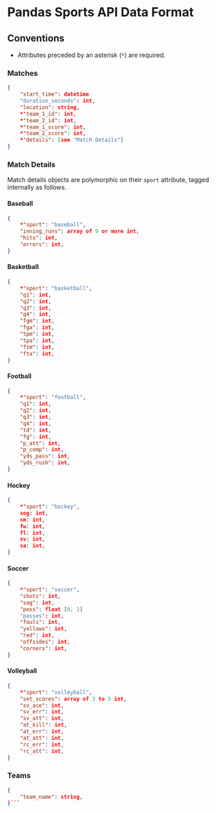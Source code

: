 # Pandas Sports API Data Format

## Conventions

- Attributes preceded by an asterisk (`*`) are required.

### Matches

```json
{
    "start_time": datetime
    "duration_seconds": int,
    "location": string,
    *"team_1_id": int,
    *"team_2_id": int,
    *"team_1_score": int,
    *"team_2_score": int,
    *"details": [see "Match Details"]
}
```

### Match Details

Match details objects are polymorphic on their `sport` attribute, tagged internally as follows.

#### Baseball
```json
{
    *"sport": "baseball",
    "inning_runs": array of 9 or more int,
    "hits": int,
    "errors": int,
}
```

#### Basketball
```json
{
    *"sport": "basketball",
    "q1": int,
    "q2": int,
    "q3": int,
    "q4": int,
    "fgm": int,
    "fga": int,
    "tpm": int,
    "tpa": int,
    "ftm": int,
    "fta": int,
}
```

#### Football
```json
{
    *"sport": "football",
    "q1": int,
    "q2": int,
    "q3": int,
    "q4": int,
    "td": int,
    "fg": int,
    "p_att": int,
    "p_comp": int,
    "yds_pass": int,
    "yds_rush": int,
}
```

#### Hockey
```json
{
    *"sport": "hockey",
    sog: int,
    sm: int,
    fw: int,
    fl: int,
    sv: int,
    sa: int,
}
```

#### Soccer
```json
{
    *"sport": "soccer",
    "shots": int,
    "sog": int,
    "poss": float [0, 1]
    "passes": int,
    "fouls": int,
    "yellows": int,
    "red": int,
    "offsides": int,
    "corners": int,
}
```

#### Volleyball
```json
{
    *"sport": "volleyball",
    "set_scores": array of 3 to 5 int,
    "sv_ace": int,
    "sv_err": int,
    "sv_att": int,
    "at_kill": int,
    "at_err": int,
    "at_att": int,
    "rc_err": int,
    "rc_att": int,
}
```

### Teams
```json
{
    "team_name": string,
}```
